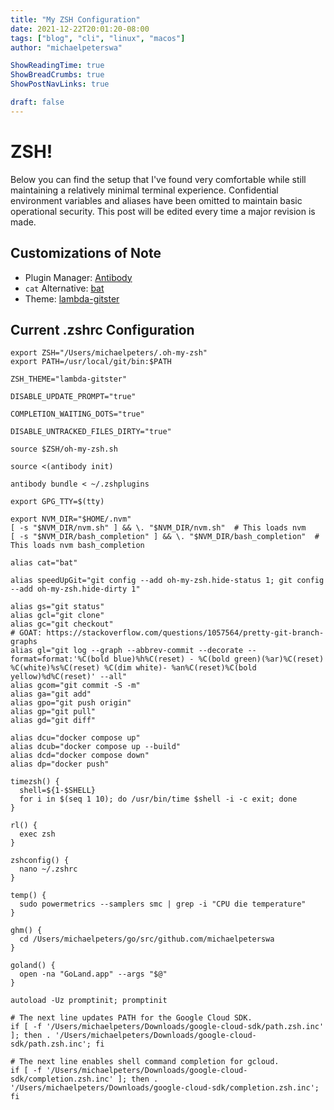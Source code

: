 ```yaml
---
title: "My ZSH Configuration"
date: 2021-12-22T20:01:20-08:00
tags: ["blog", "cli", "linux", "macos"]
author: "michaelpeterswa"

ShowReadingTime: true
ShowBreadCrumbs: true
ShowPostNavLinks: true

draft: false
---
```

# ZSH!
Below you can find the setup that I've found very comfortable while still maintaining a relatively minimal terminal experience. Confidential environment variables and aliases have been omitted to maintain basic operational security. This post will be edited every time a major revision is made.

## Customizations of Note
* Plugin Manager: [Antibody](https://getantibody.github.io/)
* `cat` Alternative: [bat](https://github.com/sharkdp/bat)
* Theme: [lambda-gitster](https://github.com/ergenekonyigit/lambda-gitster)

## Current .zshrc Configuration

```shell
export ZSH="/Users/michaelpeters/.oh-my-zsh"
export PATH=/usr/local/git/bin:$PATH

ZSH_THEME="lambda-gitster"

DISABLE_UPDATE_PROMPT="true"

COMPLETION_WAITING_DOTS="true"

DISABLE_UNTRACKED_FILES_DIRTY="true"

source $ZSH/oh-my-zsh.sh

source <(antibody init)

antibody bundle < ~/.zshplugins

export GPG_TTY=$(tty)

export NVM_DIR="$HOME/.nvm"
[ -s "$NVM_DIR/nvm.sh" ] && \. "$NVM_DIR/nvm.sh"  # This loads nvm
[ -s "$NVM_DIR/bash_completion" ] && \. "$NVM_DIR/bash_completion"  # This loads nvm bash_completion

alias cat="bat"

alias speedUpGit="git config --add oh-my-zsh.hide-status 1; git config --add oh-my-zsh.hide-dirty 1"

alias gs="git status"
alias gcl="git clone"
alias gc="git checkout"
# GOAT: https://stackoverflow.com/questions/1057564/pretty-git-branch-graphs
alias gl="git log --graph --abbrev-commit --decorate --format=format:'%C(bold blue)%h%C(reset) - %C(bold green)(%ar)%C(reset) %C(white)%s%C(reset) %C(dim white)- %an%C(reset)%C(bold yellow)%d%C(reset)' --all"
alias gcom="git commit -S -m"
alias ga="git add"
alias gpo="git push origin"
alias gp="git pull"
alias gd="git diff"

alias dcu="docker compose up"
alias dcub="docker compose up --build"
alias dcd="docker compose down"
alias dp="docker push"

timezsh() {
  shell=${1-$SHELL}
  for i in $(seq 1 10); do /usr/bin/time $shell -i -c exit; done
}

rl() {
  exec zsh
}

zshconfig() {
  nano ~/.zshrc
}

temp() {
  sudo powermetrics --samplers smc | grep -i "CPU die temperature"
}

ghm() {
  cd /Users/michaelpeters/go/src/github.com/michaelpeterswa
}

goland() {
  open -na "GoLand.app" --args "$@"
}

autoload -Uz promptinit; promptinit

# The next line updates PATH for the Google Cloud SDK.
if [ -f '/Users/michaelpeters/Downloads/google-cloud-sdk/path.zsh.inc' ]; then . '/Users/michaelpeters/Downloads/google-cloud-sdk/path.zsh.inc'; fi

# The next line enables shell command completion for gcloud.
if [ -f '/Users/michaelpeters/Downloads/google-cloud-sdk/completion.zsh.inc' ]; then . '/Users/michaelpeters/Downloads/google-cloud-sdk/completion.zsh.inc'; fi

```